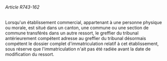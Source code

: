 ###### Article R743-162

Lorsqu'un établissement commercial, appartenant à une personne physique ou morale, est situé dans un canton, une commune ou une section de commune transférés dans un autre ressort, le greffier du tribunal antérieurement compétent adresse au greffier du tribunal désormais compétent le dossier complet d'immatriculation relatif à cet établissement, sous réserve que l'immatriculation n'ait pas été radiée avant la date de modification du ressort.

